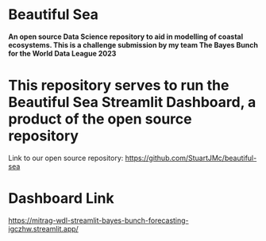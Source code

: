 # Beautiful Sea
**An open source Data Science repository to aid in modelling of coastal ecosystems. This is a challenge submission by my team The Bayes Bunch for the World Data League 2023**

# This repository serves to run the Beautiful Sea Streamlit Dashboard, a product of the open source repository
Link to our open source repository: https://github.com/StuartJMc/beautiful-sea

# Dashboard Link
https://mitrag-wdl-streamlit-bayes-bunch-forecasting-igczhw.streamlit.app/
